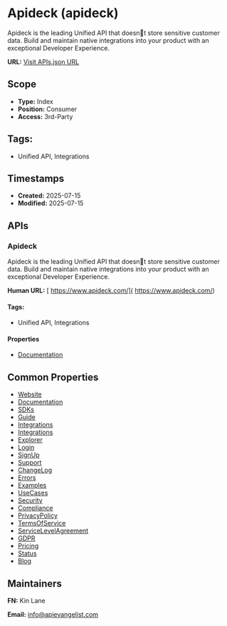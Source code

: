 # Apideck (apideck)
Apideck is the leading Unified API that doesnt store sensitive customer data. Build and maintain native integrations into your product with an exceptional Developer Experience. 

**URL:** [Visit APIs.json URL](https://raw.githubusercontent.com/api-evangelist/apideck/refs/heads/main/apis.yml)

## Scope

- **Type:** Index 
- **Position:** Consumer 
- **Access:** 3rd-Party 

## Tags:

 - Unified API, Integrations

## Timestamps

- **Created:** 2025-07-15 
- **Modified:** 2025-07-15 

## APIs

### Apideck
Apideck is the leading Unified API that doesnt store sensitive customer data. Build and maintain native integrations into your product with an exceptional Developer Experience. 

**Human URL:** [ https://www.apideck.com/]( https://www.apideck.com/)


#### Tags:

 - Unified API, Integrations

#### Properties

- [Documentation]( https://www.apideck.com/)

## Common Properties

- [Website](https://www.apideck.com/)
- [Documentation](https://developers.apideck.com/)
- [SDKs](https://developers.apideck.com/sdks/node)
- [Guide](https://developers.apideck.com/guides)
- [Integrations](https://developers.apideck.com/connectors)
- [Integrations](https://developers.apideck.com/connectors)
- [Explorer](https://developers.apideck.com/api-explorer)
- [Login](https://platform.apideck.com/login)
- [SignUp](https://platform.apideck.com/login)
- [Support](https://help.apideck.com/)
- [ChangeLog](https://developers.apideck.com/changelog)
- [Errors](https://developers.apideck.com/errors)
- [Examples](https://developers.apideck.com/samples)
- [UseCases](https://developers.apideck.com/use-cases)
- [Security](https://compliance.apideck.com/?_gl=1*1od5jy9*_gcl_au*MTUxOTE3MDcxMC4xNzUyNjE1MTc3)
- [Compliance](https://compliance.apideck.com/?_gl=1*1od5jy9*_gcl_au*MTUxOTE3MDcxMC4xNzUyNjE1MTc3)
- [PrivacyPolicy](https://compliance.apideck.com/privacy-policy)
- [TermsOfService](https://compliance.apideck.com/terms)
- [ServiceLevelAgreement](https://compliance.apideck.com/sla)
- [GDPR](https://compliance.apideck.com/gdpr)
- [Pricing](https://www.apideck.com/pricing)
- [Status](https://status.apideck.com/)
- [Blog](https://www.apideck.com/blog)

## Maintainers

**FN:** Kin Lane

**Email:** info@apievangelist.com

